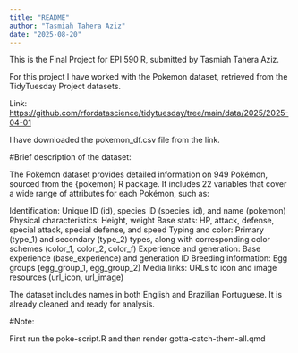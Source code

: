 ```yaml
---
title: "README"
author: "Tasmiah Tahera Aziz"
date: "2025-08-20"
---
```



This is the Final Project for EPI 590 R, submitted by Tasmiah Tahera Aziz.

For this project I have worked with the Pokemon dataset, retrieved from the TidyTuesday Project datasets.

Link: https://github.com/rfordatascience/tidytuesday/tree/main/data/2025/2025-04-01

I have downloaded the pokemon_df.csv file from the link. 

#Brief description of the dataset:

The Pokemon dataset provides detailed information on 949 Pokémon, sourced from the {pokemon} R package. 
It includes 22 variables that cover a wide range of attributes for each Pokémon, such as:

Identification: Unique ID (id), species ID (species_id), and name (pokemon)
Physical characteristics: Height, weight
Base stats: HP, attack, defense, special attack, special defense, and speed
Typing and color: Primary (type_1) and secondary (type_2) types, along with corresponding color schemes (color_1, color_2, color_f)
Experience and generation: Base experience (base_experience) and generation ID
Breeding information: Egg groups (egg_group_1, egg_group_2)
Media links: URLs to icon and image resources (url_icon, url_image)

The dataset includes names in both English and Brazilian Portuguese. It is already cleaned and ready for analysis.

#Note:

First run the poke-script.R and then render gotta-catch-them-all.qmd
